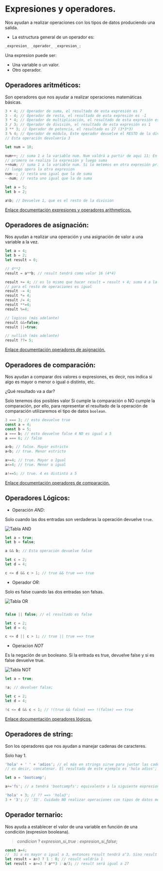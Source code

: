 # Expresiones y operadores.

Nos ayudan a realizar operaciones con los tipos de datos produciendo una salida.

- La estructura general de un operador es:

```js
_expresion_ _operador_ _expresion_;
```

Una expresion puede ser:

- Una variable o un valor.
- Otro operador.

## Operadores aritméticos:

Son operadores que nos ayudar a realizar operaciones matemáticas básicas.

```js
3 + 4; // Operador de suma, el resultado de esta expresión es 7
3 - 4; // Operador de resta, el resultado de esta expresión es -1
3 * 4; // Operador de multiplicación, el resultado de esta expresión es 12
3 / 3; // Operador de división, el resultado de esta expresión es 1
3 ** 3; // Operador de potencia, el resultado es 27 (3*3*3)
3 % 4; // Operador de módulo, Este operador devuelve el RESTO de la división entera. 
// Esta operación devolvería 3

let num = 10;

num++; // suma 1 a la variable num. Num valdrá a partir de aqui 11; En una expresión 
// primero se realiza la expresión y luego suma
++num; // suma 1 a la variable num. Si lo metemos en otra expresión primero suma y 
// luego opera la otra expresion
num--; // resta uno igual que la de suma
--num; // resta uno igual que la de suma

let a = 5;
let b = 2;

a%b; // Devuelve 1, que es el resto de la division
```

[Enlace documentación expresiones y operadores arithmeticos.](https://developer.mozilla.org/en-US/docs/Web/JavaScript/Guide/Expressions_and_Operators#arithmetic_operators)

## Operadores de asignación:

Nos ayudan a realizar una operación y una asignación de valor a una variable a la vez.

```js
let a = 4;
let b = 2;
let result = 0;

// 4**2
result = a**b; // result tendrá como valor 16 (4*4)

result += 4; // es lo mismo que hacer result = result + 4; suma 4 a la variable result
// para el resto de operaciones es igual
result -= 4;
result *= 4;
result /= 4;
result **=4;
result %=4;

// logicos (más adelante)
result &&=false;
result ||=true;

// nullish (más adelante)
result ??= 5;
```

[Enlace documentación operadores de asignación.](https://developer.mozilla.org/en-US/docs/Web/JavaScript/Guide/Expressions_and_Operators#assignment_operators)

## Operadores de comparación:

Nos ayudan a comparar dos valores o expresiones, es decir, nos indica si algo es mayor
o menor o igual o distinto, etc.

¿Qué resultado va a dar?

Solo tenemos dos posibles valor Si cumple la comparación o NO cumple la comparación, 
por ello, para representar el resultado de la operación de comparación utilizaremos 
el tipo de datos `boolean`.

```js
3 === 3; // esto devuelve true
const a = 4;
const b = 5;
a === b; // esto devuelve false 4 NO es igual a 5
a === 6; // false

a>b; // false. Mayor estricto
a<b; // true. Menor estricto

a>=4; // true. Mayor o Igual
a<=4; // true. Menor o igual

a!==5; // true. 4 es distinto a 5
```

[Enlace documentación operadores de comparación.](https://developer.mozilla.org/en-US/docs/Web/JavaScript/Guide/Expressions_and_Operators#comparison_operators)

## Operadores Lógicos:

- Operación *AND*:

Solo cuando las dos entradas son verdaderas la operación devuelve `true`.

![Tabla AND](https://dyclassroom.com/image/topic/logic-gate/and-table.png)

```js
let a = true;
let b = false;

a && b; // Esta operación devuelve false

let c = 2;
let d = 4;

c <= d && c > 1; // true && true ==> true
```

- Operador *OR*:

Solo es false cuando las dos entradas son falsas.

![Tabla OR](https://dyclassroom.com/image/topic/logic-gate/or-table.png)

```js

false || false; // el resultado es false

let c = 2;
let d = 4;

c <= d || c > 1; // true || true ==> true

```

- Operacion *NOT*

Es la negación de un booleano. Si la entrada es true, devuelve false y si es false devuelve true.

![Tabla NOT](https://www.dyclassroom.com/image/topic/logic-gate/not-table.png)

```js
let a = true;

!a; // devolver false;

let c = 2;
let d = 4;

!c <= d && c < 1; // !(true && false) ==> !(false) ==> true
```

[Enlace documentación operadores lógicos.](https://developer.mozilla.org/en-US/docs/Web/JavaScript/Guide/Expressions_and_Operators#logical_operators)

## Operadores de string:

Son los operadores que nos ayudan a manejar cadenas de caracteres.

Solo hay 1.

```js
'hola' + ' ' + 'adios'; // el más en strings sirve para juntar las cadenas de caracteres,
// es decir, concatenar. El resultado de este ejemplo es 'hola adios';

let a = 'bootcamp';

a+='fs'; // a tendrá 'bootcampfs'; equivalente a la siguiente expresion a=a+'fs';

'hola' + 3; // ?? ==> 'hola3';
3 + '3'; // '33'. Cuidado NO realizar operaciones con tipos de datos mezclados
```

## Operador ternario:

Nos ayuda a establecer el valor de una variable en función de una condición (expresion booleana).

> _condicion_ ? _expresion_si_true_ : _expresion_si_false_;

```js
const a=4;
//  Si a es mayor o igual a 3, entonces result tendrá a^3. Sino result tendrá a div 3
let result = a>3 ? 1 : 0; // result valdría 1
let result = a>=3 ? a**3 : a/3; // result será igual a 27
```

